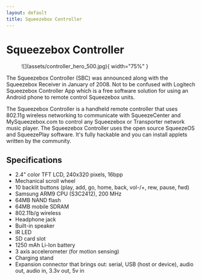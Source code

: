 ```yaml
---
layout: default
title: Squeezebox Controller
---
```


# Squeezebox Controller

<figure markdown="span">
  ![](assets/controller_hero_500.jpg){ width="75%" }
</figure>

The Squeezebox Controller (SBC) was announced along with the Squeezebox Receiver in January of 2008. Not to be confused with Logitech Squeezebox Controller App which is a free software solution for using an Android phone to remote control Squeezebox units.

The Squeezebox Controller is a handheld remote controller that uses 802.11g wireless networking to communicate with SqueezeCenter and MySqueezebox.com to control any Squeezebox or Transporter network music player. The Squeezebox Controller uses the open source SqueezeOS and SqueezePlay software. It's fully hackable and you can install applets written by the community.

## Specifications

- 2.4" color TFT LCD, 240x320 pixels, 16bpp
- Mechanical scroll wheel
- 10 backlit buttons (play, add, go, home, back, vol-/+, rew, pause, fwd)
- Samsung ARM9 CPU (S3C2412), 200 MHz
- 64MB NAND flash
- 64MB mobile SDRAM
- 802.11b/g wireless
- Headphone jack
- Built-in speaker
- IR LED
- SD card slot
- 1250 mAh Li-Ion battery
- 3 axis accelerometer (for motion sensing)
- Charging stand
- Expansion connector that brings out: serial, USB (host or device), audio out, audio in, 3.3v out, 5v in 
